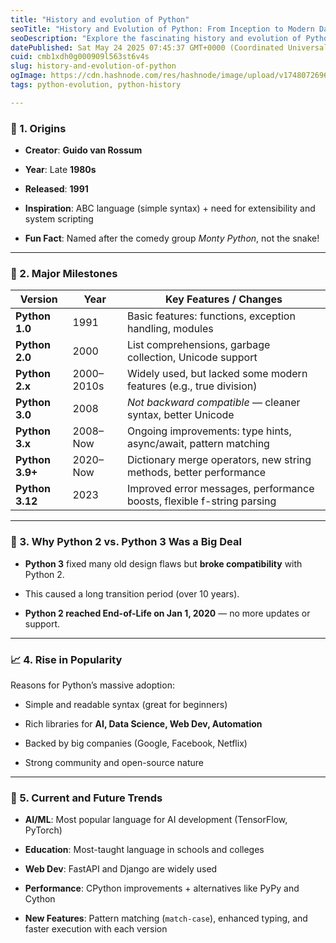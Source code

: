 ```yaml
---
title: "History and evolution of Python"
seoTitle: "History and Evolution of Python: From Inception to Modern Day"
seoDescription: "Explore the fascinating history and evolution of Python programming language, its major milestones, key features, and how it became a leading language in we"
datePublished: Sat May 24 2025 07:45:37 GMT+0000 (Coordinated Universal Time)
cuid: cmb1xdh0g000909l563st6v4s
slug: history-and-evolution-of-python
ogImage: https://cdn.hashnode.com/res/hashnode/image/upload/v1748072696842/09e84db1-0aaa-41c8-8dec-3642c676ab19.png
tags: python-evolution, python-history

---
```


### 📌 1. **Origins**

- **Creator**: **Guido van Rossum**

- **Year**: Late **1980s**

- **Released**: **1991**

- **Inspiration**: ABC language (simple syntax) + need for extensibility and system scripting

- **Fun Fact**: Named after the comedy group _Monty Python_, not the snake!

---

### 🧬 2. **Major Milestones**

| Version         | Year       | Key Features / Changes                                                 |
| --------------- | ---------- | ---------------------------------------------------------------------- |
| **Python 1.0**  | 1991       | Basic features: functions, exception handling, modules                 |
| **Python 2.0**  | 2000       | List comprehensions, garbage collection, Unicode support               |
| **Python 2.x**  | 2000–2010s | Widely used, but lacked some modern features (e.g., true division)     |
| **Python 3.0**  | 2008       | _Not backward compatible_ — cleaner syntax, better Unicode             |
| **Python 3.x**  | 2008–Now   | Ongoing improvements: type hints, async/await, pattern matching        |
| **Python 3.9+** | 2020–Now   | Dictionary merge operators, new string methods, better performance     |
| **Python 3.12** | 2023       | Improved error messages, performance boosts, flexible f-string parsing |

---

### 🚧 3. **Why Python 2 vs. Python 3 Was a Big Deal**

- **Python 3** fixed many old design flaws but **broke compatibility** with Python 2.

- This caused a long transition period (over 10 years).

- **Python 2 reached End-of-Life on Jan 1, 2020** — no more updates or support.

---

### 📈 4. **Rise in Popularity**

Reasons for Python’s massive adoption:

- Simple and readable syntax (great for beginners)

- Rich libraries for **AI, Data Science, Web Dev, Automation**

- Backed by big companies (Google, Facebook, Netflix)

- Strong community and open-source nature

---

### 🔮 5. **Current and Future Trends**

- **AI/ML**: Most popular language for AI development (TensorFlow, PyTorch)

- **Education**: Most-taught language in schools and colleges

- **Web Dev**: FastAPI and Django are widely used

- **Performance**: CPython improvements + alternatives like PyPy and Cython

- **New Features**: Pattern matching (`match-case`), enhanced typing, and faster execution with each version
